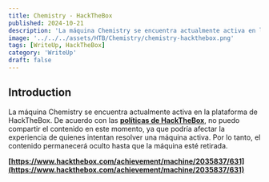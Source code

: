 ```yaml
---
title: Chemistry - HackTheBox
published: 2024-10-21
description: 'La máquina Chemistry se encuentra actualmente activa en la plataforma de HackTheBox. De acuerdo con las políticas de HackTheBox, no puedo compartir el contenido en este momento, ya que podría afectar la experiencia de quienes intentan resolver una máquina activa. Por lo tanto, el contenido permanecerá oculto hasta que la máquina esté retirada.'
image: '../../../assets/HTB/Chemistry/chemistry-hackthebox.png'
tags: [WriteUp, HackTheBox]
category: 'WriteUp'
draft: false 
---
```



## Introduction

La máquina Chemistry se encuentra actualmente activa en la plataforma de HackTheBox. De acuerdo con las **[políticas de HackTheBox](https://help.hackthebox.com/en/articles/5188925-streaming-writeups-walkthrough-guidelines)**, no puedo compartir el contenido en este momento, ya que podría afectar la experiencia de quienes intentan resolver una máquina activa. Por lo tanto, el contenido permanecerá oculto hasta que la máquina esté retirada.

**[https://www.hackthebox.com/achievement/machine/2035837/631](https://www.hackthebox.com/achievement/machine/2035837/631)**

<br>